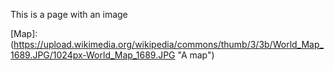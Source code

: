 This is a page with an image


[Map]: (https://upload.wikimedia.org/wikipedia/commons/thumb/3/3b/World_Map_1689.JPG/1024px-World_Map_1689.JPG "A map")
